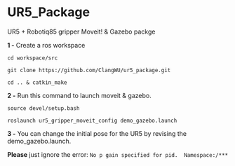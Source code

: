 # UR5_Package
UR5 + Robotiq85 gripper Moveit! &amp; Gazebo packge

**1 -** Create a ros workspace 

`cd workspace/src`

`git clone https://github.com/ClangWU/ur5_package.git`

`cd .. & catkin_make`

**2 -** Run this command to launch moveit & gazebo. 

`source devel/setup.bash`

`roslaunch ur5_gripper_moveit_config demo_gazebo.launch`

**3 -** You can change the initial pose for the UR5 by revising the demo_gazebo.launch.

**Please** just ignore the error: `No p gain specified for pid.  Namespace:/***`
